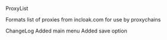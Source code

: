 ProxyList

Formats list of proxies from incloak.com for use by proxychains

ChangeLog
Added main menu
Added save option 

